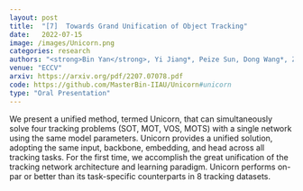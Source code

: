 ```yaml
---
layout: post
title:  "[7]  Towards Grand Unification of Object Tracking"
date:   2022-07-15
image: /images/Unicorn.png
categories: research
authors: "<strong>Bin Yan</strong>, Yi Jiang*, Peize Sun, Dong Wang*, Zehuan Yuan, Ping Luo, Huchuan Lu"
venue: "ECCV"
arxiv: https://arxiv.org/pdf/2207.07078.pdf
code: https://github.com/MasterBin-IIAU/Unicorn#unicorn
type: "Oral Presentation"
---
```


We present a unified method, termed Unicorn, that can simultaneously solve four tracking problems (SOT, MOT, VOS, MOTS) with a single network using the same model parameters. 
Unicorn provides a unified solution, adopting the same input, backbone, embedding,
and head across all tracking tasks. For the first time, we accomplish the great unification of the tracking network architecture and learning
paradigm. Unicorn performs on-par or better than its task-specific counterparts in 8 tracking datasets. 